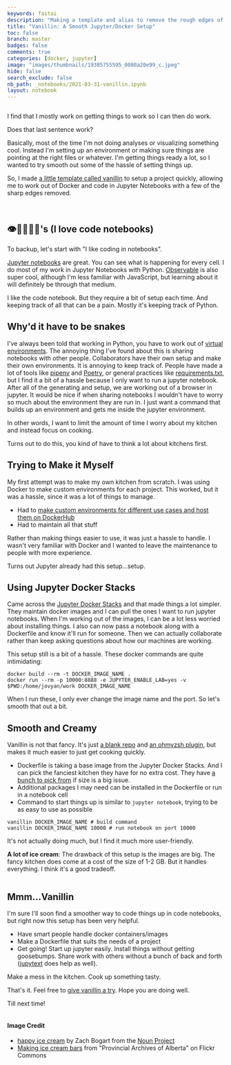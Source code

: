 ```yaml
---
keywords: fastai
description: "Making a template and alias to remove the rough edges of working on Jupyter Notebooks within Docker containers"
title: "Vanillin: A Smooth Jupyter/Docker Setup"
toc: false
branch: master
badges: false
comments: true
categories: [docker, jupyter]
image: "images/thumbnails/19385755595_0080a20e99_c.jpeg"
hide: false
search_exclude: false
nb_path: _notebooks/2021-03-31-vanillin.ipynb
layout: notebook
---
```


<!--
#################################################
### THIS FILE WAS AUTOGENERATED! DO NOT EDIT! ###
#################################################
# file to edit: _notebooks/2021-03-31-vanillin.ipynb
-->

<div class="container" id="notebook-container">
        
<div class="cell border-box-sizing text_cell rendered"><div class="inner_cell">
<div class="text_cell_render border-box-sizing rendered_html">
<p><img src="/data-silience/images/copied_from_nb/my_icons/noun_happy_ice_cream_3644324.png" alt=""></p>

</div>
</div>
</div>
<div class="cell border-box-sizing text_cell rendered"><div class="inner_cell">
<div class="text_cell_render border-box-sizing rendered_html">
<p>I find that I mostly work on getting things to work so I can then do work.</p>
<p>Does that last sentence work?</p>

</div>
</div>
</div>
<div class="cell border-box-sizing text_cell rendered"><div class="inner_cell">
<div class="text_cell_render border-box-sizing rendered_html">
<p>Basically, most of the time I'm not doing analyses or visualizing something cool. Instead I'm setting up an environment or making sure things are pointing at the right files or whatever. I'm getting things ready a lot, so I wanted to try smooth out some of the hassle of setting things up.</p>

</div>
</div>
</div>
<div class="cell border-box-sizing text_cell rendered"><div class="inner_cell">
<div class="text_cell_render border-box-sizing rendered_html">
<p>So, I made <a href="https://github.com/zachbogart/vanillin">a little template called vanillin</a> to setup a project quickly, allowing me to work out of Docker and code in Jupyter Notebooks with a few of the sharp edges removed.</p>

</div>
</div>
</div>
<div class="cell border-box-sizing text_cell rendered"><div class="inner_cell">
<div class="text_cell_render border-box-sizing rendered_html">
<p><img src="/data-silience/images/copied_from_nb/my_icons/vanillin_docker_build.png" alt="">
<img src="/data-silience/images/copied_from_nb/my_icons/vanillin_docker_run.png" alt=""></p>

</div>
</div>
</div>
<div class="cell border-box-sizing text_cell rendered"><div class="inner_cell">
<div class="text_cell_render border-box-sizing rendered_html">
<h2 id="&#128065;&#65039;&#128150;&#128104;&#8205;&#128187;&#128217;'s-(I-love-code-notebooks)">&#128065;&#65039;&#128150;&#128104;&#8205;&#128187;&#128217;'s (I love code notebooks)<a class="anchor-link" href="#&#128065;&#65039;&#128150;&#128104;&#8205;&#128187;&#128217;'s-(I-love-code-notebooks)"> </a></h2>
</div>
</div>
</div>
<div class="cell border-box-sizing text_cell rendered"><div class="inner_cell">
<div class="text_cell_render border-box-sizing rendered_html">
<p>To backup, let's start with "I like coding in notebooks".</p>
<p><a href="https://jupyter.org/">Jupyter notebooks</a> are great. You can see what is happening for every cell. I do most of my work in Jupyter Notebooks with Python. <a href="https://observablehq.com">Observable</a> is also super cool, although I'm less familiar with JavaScript, but learning about it will definitely be through that medium.</p>
<p>I like the code notebook. But they require a bit of setup each time. And keeping track of all that can be a pain. Mostly it's keeping track of Python.</p>

</div>
</div>
</div>
<div class="cell border-box-sizing text_cell rendered"><div class="inner_cell">
<div class="text_cell_render border-box-sizing rendered_html">
<h2 id="Why'd-it-have-to-be-snakes">Why'd it have to be snakes<a class="anchor-link" href="#Why'd-it-have-to-be-snakes"> </a></h2>
</div>
</div>
</div>
<div class="cell border-box-sizing text_cell rendered"><div class="inner_cell">
<div class="text_cell_render border-box-sizing rendered_html">
<p>I've always been told that working in Python, you have to work out of <a href="https://docs.python.org/3/tutorial/venv.html">virtual environments</a>. The annoying thing I've found about this is sharing notebooks with other people. Collaborators have their own setup and make their own environments. It is annoying to keep track of. People have made a lot of tools like <a href="https://realpython.com/pipenv-guide/">pipenv</a> and <a href="https://python-poetry.org/">Poetry</a>, or general practices like <a href="https://www.idkrtm.com/what-is-the-python-requirements-txt/">requirements.txt</a>, but I find it a bit of a hassle because I only want to run a jupyter notebook. After all of the generating and setup, we are working out of a browser in jupyter. It would be nice if when sharing notebooks I wouldn't have to worry so much about the environment they are run in. I just want a command that builds up an environment and gets me inside the jupyter environment.</p>
<p>In other words, I want to limit the amount of time I worry about my kitchen and instead focus on cooking.</p>
<p>Turns out to do this, you kind of have to think a lot about kitchens first.</p>

</div>
</div>
</div>
<div class="cell border-box-sizing text_cell rendered"><div class="inner_cell">
<div class="text_cell_render border-box-sizing rendered_html">
<h2 id="Trying-to-Make-it-Myself">Trying to Make it Myself<a class="anchor-link" href="#Trying-to-Make-it-Myself"> </a></h2>
</div>
</div>
</div>
<div class="cell border-box-sizing text_cell rendered"><div class="inner_cell">
<div class="text_cell_render border-box-sizing rendered_html">
<p>My first attempt was to make my own kitchen from scratch. I was using Docker to make custom environments for each project. This worked, but it was a hassle, since it was a lot of things to manage.</p>
<ul>
<li>Had to <a href="https://github.com/zachbogart/pyro">make custom environments for different use cases and host them on DockerHub</a></li>
<li>Had to maintain all that stuff</li>
</ul>
<p>Rather than making things easier to use, it was just a hassle to handle. I wasn't very familiar with Docker and I wanted to leave the maintenance to people with more experience.</p>
<p>Turns out Jupyter already had this setup...setup.</p>

</div>
</div>
</div>
<div class="cell border-box-sizing text_cell rendered"><div class="inner_cell">
<div class="text_cell_render border-box-sizing rendered_html">
<h2 id="Using-Jupyter-Docker-Stacks">Using Jupyter Docker Stacks<a class="anchor-link" href="#Using-Jupyter-Docker-Stacks"> </a></h2><p>Came across the <a href="https://jupyter-docker-stacks.readthedocs.io/en/latest/index.html">Jupyter Docker Stacks</a> and that made things a lot simpler. They maintain docker images and I can pull the ones I want to run jupyter notebooks. When I'm working out of the images, I can be a lot less worried about installing things. I also can now pass a notebook along with a Dockerfile and know it'll run for someone. Then we can actually collaborate rather than keep asking questions about how our machines are working.</p>
<p>This setup still is a bit of a hassle. These docker commands are quite intimidating:</p>

<pre><code>docker build --rm -t DOCKER_IMAGE_NAME .
docker run --rm -p 10000:8888 -e JUPYTER_ENABLE_LAB=yes -v $PWD:/home/jovyan/work DOCKER_IMAGE_NAME</code></pre>
<p>When I run these, I only ever change the image name and the port. So let's smooth that out a bit.</p>

</div>
</div>
</div>
<div class="cell border-box-sizing text_cell rendered"><div class="inner_cell">
<div class="text_cell_render border-box-sizing rendered_html">
<h2 id="Smooth-and-Creamy">Smooth and Creamy<a class="anchor-link" href="#Smooth-and-Creamy"> </a></h2>
</div>
</div>
</div>
<div class="cell border-box-sizing text_cell rendered"><div class="inner_cell">
<div class="text_cell_render border-box-sizing rendered_html">
<p>Vanillin is not that fancy. It's just <a href="https://github.com/zachbogart/vanillin">a blank repo</a> and <a href="https://gist.github.com/zachbogart/c01e88886855c39c4058d0baa43ec9ec">an ohmyzsh plugin</a>, but makes it much easier to just get cooking quickly.</p>
<ul>
<li>Dockerfile is taking a base image from the Jupyter Docker Stacks. And I can pick the fanciest kitchen they have for no extra cost. They have <a href="https://jupyter-docker-stacks.readthedocs.io/en/latest/using/selecting.html">a bunch to pick from</a> if size is a big issue.</li>
<li>Additional packages I may need can be installed in the Dockerfile or run in a notebook cell</li>
<li>Command to start things up is similar to <code>jupyter notebook</code>, trying to be as easy to use as possible</li>
</ul>

<pre><code>vanillin DOCKER_IMAGE_NAME # build command
vanillin DOCKER_IMAGE_NAME 10000 # run notebook on port 10000</code></pre>
<p>It's not actually doing much, but I find it much more user-friendly.</p>
<p><strong>A lot of ice cream</strong>: The drawback of this setup is the images are big. The fancy kitchen does come at a cost of the size of 1-2 GB. But it handles everything. I think it's a good tradeoff.</p>
<p><img src="/data-silience/images/copied_from_nb/my_icons/vanillin_help.png" alt=""></p>

</div>
</div>
</div>
<div class="cell border-box-sizing text_cell rendered"><div class="inner_cell">
<div class="text_cell_render border-box-sizing rendered_html">
<h2 id="Mmm...Vanillin">Mmm...Vanillin<a class="anchor-link" href="#Mmm...Vanillin"> </a></h2>
</div>
</div>
</div>
<div class="cell border-box-sizing text_cell rendered"><div class="inner_cell">
<div class="text_cell_render border-box-sizing rendered_html">
<p>I'm sure I'll soon find a smoother way to code things up in code notebooks, but right now this setup has been very helpful.</p>
<ul>
<li>Have smart people handle docker containers/images</li>
<li>Make a Dockerfile that suits the needs of a project</li>
<li>Get going! Start up jupyter easily. Install things without getting goosebumps. Share work with others without a bunch of back and forth (<a href="https://github.com/mwouts/jupytext">jupytext</a> does help as well).</li>
</ul>
<p>Make a mess in the kitchen. Cook up something tasty.</p>
<p>That's it. Feel free to <a href="https://github.com/zachbogart/vanillin">give vanillin a try</a>. Hope you are doing well.</p>
<p>Till next time!</p>

</div>
</div>
</div>
<div class="cell border-box-sizing text_cell rendered"><div class="inner_cell">
<div class="text_cell_render border-box-sizing rendered_html">
<p><img src="https://media.giphy.com/media/xT5LML9tsaLhr7ThUk/giphy.gif" alt=""></p>

</div>
</div>
</div>
<div class="cell border-box-sizing text_cell rendered"><div class="inner_cell">
<div class="text_cell_render border-box-sizing rendered_html">
<h4 id="Image-Credit">Image Credit<a class="anchor-link" href="#Image-Credit"> </a></h4><ul>
<li><a href="https://thenounproject.com/search/?creator=4129988&amp;q=happy&amp;i=3644324">happy ice cream</a> by Zach Bogart from the <a href="https://thenounproject.com/zachbogart/">Noun Project</a></li>
<li><a href="https://www.flickr.com/photos/alberta_archives/19385755595/in/photolist-vx44Kr-5niFbH">Making ice cream bars</a> from "Provincial Archives of Alberta" on Flickr Commons</li>
</ul>

</div>
</div>
</div>
</div>
 

